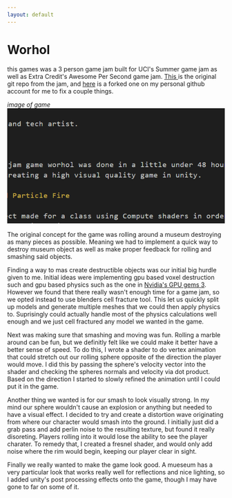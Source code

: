 ```yaml
---
layout: default
---
```


# Worhol

this games was a 3 person game jam built for UCI's Summer game jam as well as Extra Credit's 
Awesome Per Second game jam. [This ](https://github.com/GDFauxtrot/AwesomePerSecond)is the original git repo from the jam, and [here](https://github.com/Ittaimann/Worhol) is a forked one on my personal github account for me to fix a couple things.

*image of game*
![alt](Capture.png)

The original concept for the game was rolling around a museum destroying as many pieces as possible. Meaning we had to implement a quick way to destroy museum object as well as make proper feedback for rolling and smashing said objects.

Finding a way to mas create destructible objects was our initial big hurdle given to me. Initial ideas were implementing gpu based voxel destruction such and gpu based physics such as the one in [Nvidia's GPU gems 3](https://developer.nvidia.com/gpugems/GPUGems3/gpugems3_ch29.html). However we found that there really wasn't enough time for a game jam, so we opted instead to use blenders cell fracture tool. This let us quickly split up models and generate multiple meshes that we could then apply physics to. Suprisingly could actually handle most of the physics calculations well enough and we just cell fractured any model we wanted in the game.

Next was making sure that smashing and moving was fun. Rolling a marble around can be fun, but we definitly felt like we could make it better have a better sense of speed. To do this, I wrote a shader to do vertex animation that could stretch out our rolling sphere opposite of the direction the player would move. I did this by passing the sphere's velocity vector into the shader and checking the spheres normals and velocity via dot product. Based on the direction I started to slowly refined the animation until I could put it in the game.

Another thing we wanted is for our smash to look visually strong. In my mind our sphere wouldn't cause an explosion or anything but needed to have a visual effect. I decided to try and create a distortion wave originating from where our character would smash into the ground. I initially just did a grab pass and add perlin noise to the resulting texture, but found it really disoreting. Players rolling into it would lose the ability to see the player charater. To remedy that, I created a fresnel shader, and would only add noise where the rim would begin, keeping our player clear in sight.

Finally we really wanted to make the game look good. A mueseum has a very particular look that works really well for reflections and nice lighting, so I added unity's post processing effects onto the game, though I may have gone to far on some of it. 